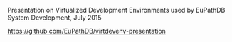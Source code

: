 Presentation on Virtualized Development Environments used by EuPathDB System Development, July 2015

https://github.com/EuPathDB/virtdevenv-presentation
